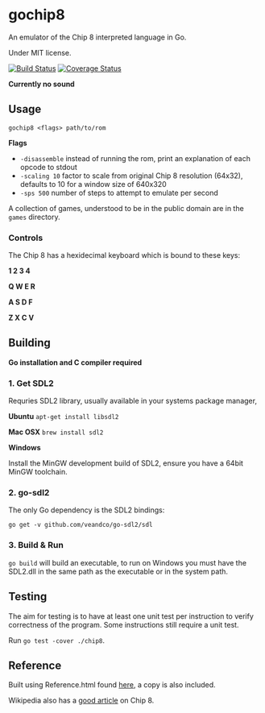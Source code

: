# gochip8

An emulator of the Chip 8 interpreted language in Go.

Under MIT license.

[![Build Status](https://drone.io/github.com/mcatominey/gochip8/status.png)](https://drone.io/github.com/mcatominey/gochip8/latest)
[![Coverage Status](https://coveralls.io/repos/mcatominey/gochip8/badge.png)](https://coveralls.io/r/mcatominey/gochip8)

**Currently no sound**

## Usage

```gochip8 <flags> path/to/rom```

**Flags**

- ```-disassemble``` instead of running the rom, print an explanation of each opcode to stdout
- ```-scaling 10``` factor to scale from original Chip 8 resolution (64x32), defaults to 10 for a window size of 640x320
- ```-sps 500``` number of steps to attempt to emulate per second

A collection of games, understood to be in the public domain are in the ```games``` directory.

### Controls

The Chip 8 has a hexidecimal keyboard which is bound to these keys:

**1 2 3 4**

**Q W E R**

**A S D F**

**Z X C V**

## Building

**Go installation and C compiler required**

### 1. Get SDL2

Requries SDL2 library, usually available in your systems package manager,
	
**Ubuntu**
```apt-get install libsdl2```

**Mac OSX**
```brew install sdl2```

**Windows**

Install the MinGW development build of SDL2, ensure you have a 64bit MinGW toolchain.

### 2. go-sdl2

The only Go dependency is the SDL2 bindings:

```go get -v github.com/veandco/go-sdl2/sdl```

### 3. Build & Run

```go build``` will build an executable, to run on Windows you must have the SDL2.dll in the same path as the executable or in the system path.

## Testing

The aim for testing is to have at least one unit test per instruction to verify correctness
of the program. Some instructions still require a unit test.

Run ```go test -cover ./chip8```.

## Reference

Built using Reference.html found [here](http://devernay.free.fr/hacks/chip8/C8TECH10.HTM),
a copy is also included.

Wikipedia also has a [good article](http://en.wikipedia.org/wiki/CHIP-8) on Chip 8.